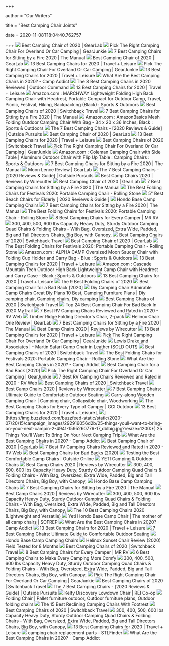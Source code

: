+++
        
author = "Our Writers"
        
title = "Best Camping Chair Joints"
        
date = 2020-11-08T18:04:40.762757
        
+++
[ ![](https://outdoorgearlab-mvnab3pwrvp3t0.stackpathdns.com/photos/13/18/253303_28210_L2.jpg)](https://outdoorgearlab-mvnab3pwrvp3t0.stackpathdns.com/photos/13/18/253303_28210_L2.jpg) Best Camping Chair of 2020 | GearLab
[ ![](https://s3.amazonaws.com/images.gearjunkie.com/uploads/2017/08/deluxebasic.jpeg)](https://s3.amazonaws.com/images.gearjunkie.com/uploads/2017/08/deluxebasic.jpeg) Pick The Right Camping Chair For Overland Or Car Camping | GearJunkie
[ ![](https://icdn6.themanual.com/image/themanual/nemo-stargaze-recliner-luxury-chair-416x416.jpg)](https://icdn6.themanual.com/image/themanual/nemo-stargaze-recliner-luxury-chair-416x416.jpg) 7 Best Camping Chairs for Sitting by a Fire 2020 | The Manual
[ ![](https://outdoorgearlab-mvnab3pwrvp3t0.stackpathdns.com/photos/19/58/317289_6900_M2.jpg)](https://outdoorgearlab-mvnab3pwrvp3t0.stackpathdns.com/photos/19/58/317289_6900_M2.jpg) Best Camping Chair of 2020 | GearLab
[ ![](https://imagesvc.meredithcorp.io/v3/mm/image?url=https%3A%2F%2Fstatic.onecms.io%2Fwp-content%2Fuploads%2Fsites%2F28%2F2020%2F05%2F14%2Fllbean-packlite-chair-LLBN-CHAIR0520.jpg)](https://imagesvc.meredithcorp.io/v3/mm/image?url=https%3A%2F%2Fstatic.onecms.io%2Fwp-content%2Fuploads%2Fsites%2F28%2F2020%2F05%2F14%2Fllbean-packlite-chair-LLBN-CHAIR0520.jpg) 13 Best Camping Chairs for 2020 | Travel + Leisure
[ ![](https://s3.amazonaws.com/images.gearjunkie.com/uploads/2017/08/helinox.jpg)](https://s3.amazonaws.com/images.gearjunkie.com/uploads/2017/08/helinox.jpg) Pick The Right Camping Chair For Overland Or Car Camping | GearJunkie
[ ![](https://imagesvc.meredithcorp.io/v3/mm/image?url=https%3A%2F%2Fstatic.onecms.io%2Fwp-content%2Fuploads%2Fsites%2F28%2F2020%2F05%2F14%2Ffreeport-park-chu-reclining-folding-zero-gravity-chair-WYFR-CHAIR0520.jpg)](https://imagesvc.meredithcorp.io/v3/mm/image?url=https%3A%2F%2Fstatic.onecms.io%2Fwp-content%2Fuploads%2Fsites%2F28%2F2020%2F05%2F14%2Ffreeport-park-chu-reclining-folding-zero-gravity-chair-WYFR-CHAIR0520.jpg) 13 Best Camping Chairs for 2020 | Travel + Leisure
[ ![](https://campaddict.com/wp-content/uploads/Strongback-high-backed-camp-chair-dgbg-330x400.jpg)](https://campaddict.com/wp-content/uploads/Strongback-high-backed-camp-chair-dgbg-330x400.jpg) What Are the Best Camping Chairs in 2020? - Camp Addict
[ ![](https://m.media-amazon.com/images/I/41de0+x9OWL.jpg)](https://m.media-amazon.com/images/I/41de0+x9OWL.jpg) The 8 Best Camping Chairs in 2020 Reviewed | Outdoor Command
[ ![](https://imagesvc.meredithcorp.io/v3/mm/image?url=https%3A%2F%2Fstatic.onecms.io%2Fwp-content%2Fuploads%2Fsites%2F28%2F2020%2F06%2F02%2Falps-mountaineering-king-kong-chair-AMZN-CHAIR0620.jpg)](https://imagesvc.meredithcorp.io/v3/mm/image?url=https%3A%2F%2Fstatic.onecms.io%2Fwp-content%2Fuploads%2Fsites%2F28%2F2020%2F06%2F02%2Falps-mountaineering-king-kong-chair-AMZN-CHAIR0620.jpg) 13 Best Camping Chairs for 2020 | Travel + Leisure
[ ![](https://images-na.ssl-images-amazon.com/images/I/91HEYzQrfVL._AC_SL1500_.jpg)](https://images-na.ssl-images-amazon.com/images/I/91HEYzQrfVL._AC_SL1500_.jpg) Amazon.com : MARCHWAY Lightweight Folding High Back Camping Chair with  Headrest, Portable Compact for Outdoor Camp, Travel, Picnic, Festival,  Hiking, Backpacking (Black) : Sports & Outdoors
[ ![](https://www.switchbacktravel.com/sites/default/files/articles%20/Camping%20Chairs%20Round-up%20(m).jpg)](https://www.switchbacktravel.com/sites/default/files/articles%20/Camping%20Chairs%20Round-up%20(m).jpg) Best Camping Chairs of 2020 | Switchback Travel
[ ![](https://icdn6.themanual.com/image/themanual/yeti-trailhead-camp-chair-2-416x416.jpg)](https://icdn6.themanual.com/image/themanual/yeti-trailhead-camp-chair-2-416x416.jpg) 7 Best Camping Chairs for Sitting by a Fire 2020 | The Manual
[ ![](https://m.media-amazon.com/images/S/aplus-media/sota/3f91d64c-c647-47ad-880f-b6b95b92990f._SL300__.jpg)](https://m.media-amazon.com/images/S/aplus-media/sota/3f91d64c-c647-47ad-880f-b6b95b92990f._SL300__.jpg) Amazon.com : AmazonBasics Mesh Folding Outdoor Camping Chair With Bag - 34  x 20 x 36 Inches, Black : Sports & Outdoors
[ ![](https://2or2n61eranl2ilm943t35jn-wpengine.netdna-ssl.com/wp-content/uploads/2017/03/best-folding-camp-chair.jpg)](https://2or2n61eranl2ilm943t35jn-wpengine.netdna-ssl.com/wp-content/uploads/2017/03/best-folding-camp-chair.jpg) The 7 Best Camping Chairs - [2020 Reviews & Guide] | Outside Pursuits
[ ![](https://outdoorgearlab-mvnab3pwrvp3t0.stackpathdns.com/photos/20/42/325724_24622_M.jpg)](https://outdoorgearlab-mvnab3pwrvp3t0.stackpathdns.com/photos/20/42/325724_24622_M.jpg) Best Camping Chair of 2020 | GearLab
[ ![](https://imagesvc.meredithcorp.io/v3/mm/image?url=https%3A%2F%2Fstatic.onecms.io%2Fwp-content%2Fuploads%2Fsites%2F28%2F2020%2F06%2F02%2Fcore-equipment-folding-oversized-padded-moon-round-saucer-chair-AMZN-CHAIR0620.jpg)](https://imagesvc.meredithcorp.io/v3/mm/image?url=https%3A%2F%2Fstatic.onecms.io%2Fwp-content%2Fuploads%2Fsites%2F28%2F2020%2F06%2F02%2Fcore-equipment-folding-oversized-padded-moon-round-saucer-chair-AMZN-CHAIR0620.jpg) 13 Best Camping Chairs for 2020 | Travel + Leisure
[ ![](https://www.switchbacktravel.com/sites/default/files/inline-images/Yeti%20Trailhead%20camping%20chair.jpg)](https://www.switchbacktravel.com/sites/default/files/inline-images/Yeti%20Trailhead%20camping%20chair.jpg) Best Camping Chairs of 2020 | Switchback Travel
[ ![](https://s3.amazonaws.com/images.gearjunkie.com/uploads/2017/08/best-camp-chair.jpg)](https://s3.amazonaws.com/images.gearjunkie.com/uploads/2017/08/best-camp-chair.jpg) Pick The Right Camping Chair For Overland Or Car Camping | GearJunkie
[ ![](https://images-na.ssl-images-amazon.com/images/I/61sQM0pUXKL.__AC_SX300_SY300_QL70_ML2_.jpg)](https://images-na.ssl-images-amazon.com/images/I/61sQM0pUXKL.__AC_SX300_SY300_QL70_ML2_.jpg) Amazon.com : Coleman Camping Chair with Side Table | Aluminum Outdoor Chair  with Flip Up Table : Camping Chairs : Sports & Outdoors
[ ![](https://icdn8.themanual.com/image/themanual/strongback-elite-chair-416x416.jpg)](https://icdn8.themanual.com/image/themanual/strongback-elite-chair-416x416.jpg) 7 Best Camping Chairs for Sitting by a Fire 2020 | The Manual
[ ![](https://outdoorgearlab-mvnab3pwrvp3t0.stackpathdns.com/photos/15/49/276427_24032_L2.jpg)](https://outdoorgearlab-mvnab3pwrvp3t0.stackpathdns.com/photos/15/49/276427_24032_L2.jpg) Moon Lence Review | GearLab
[ ![](https://2or2n61eranl2ilm943t35jn-wpengine.netdna-ssl.com/wp-content/uploads/2018/02/Best-Camping-Chair-780x405.jpg)](https://2or2n61eranl2ilm943t35jn-wpengine.netdna-ssl.com/wp-content/uploads/2018/02/Best-Camping-Chair-780x405.jpg) The 7 Best Camping Chairs - [2020 Reviews & Guide] | Outside Pursuits
[ ![](https://cdn.thewirecutter.com/wp-content/uploads/2017/08/camping-chairs-2x1-fullres-28-600x300.jpg)](https://cdn.thewirecutter.com/wp-content/uploads/2017/08/camping-chairs-2x1-fullres-28-600x300.jpg) Best Camp Chairs 2020 | Reviews by Wirecutter
[ ![](https://outdoorgearlab-mvnab3pwrvp3t0.stackpathdns.com/photos/15/83/279843_30407_M2.jpg)](https://outdoorgearlab-mvnab3pwrvp3t0.stackpathdns.com/photos/15/83/279843_30407_M2.jpg) Best Camping Chair of 2020 | GearLab
[ ![](https://s3.us-east-2.amazonaws.com/cc-prd-s3-uploads/2019/10/25/c42ee651425c252a0df16661e82a632b6f3b59f0.jpeg)](https://s3.us-east-2.amazonaws.com/cc-prd-s3-uploads/2019/10/25/c42ee651425c252a0df16661e82a632b6f3b59f0.jpeg) 7 Best Camping Chairs for Sitting by a Fire 2020 | The Manual
[ ![](https://www.rollingstone.com/wp-content/uploads/2020/02/trekology-portable-camping-chair.jpg?w=866)](https://www.rollingstone.com/wp-content/uploads/2020/02/trekology-portable-camping-chair.jpg?w=866) The Best Folding Chairs for Festivals 2020: Portable Camping Chair -  Rolling Stone
[ ![](https://snorkelsandfins.com/wp-content/uploads/2019/06/beach-chairs-for-elderly.png)](https://snorkelsandfins.com/wp-content/uploads/2019/06/beach-chairs-for-elderly.png) 5" Best Beach Chairs for Elderly [ 2020 Reviews & Guide ]
[ ![](https://www.yeti.com/dw/image/v2/BBRN_PRD/on/demandware.static/-/Sites-masterCatalog_Yeti/default/dw8e283548/images/pdp-Hondo/new/170999-Hondo-Website-Assets-Studio-PDP-Front_With-Cupholder-1680x1024.jpg?sw=795)](https://www.yeti.com/dw/image/v2/BBRN_PRD/on/demandware.static/-/Sites-masterCatalog_Yeti/default/dw8e283548/images/pdp-Hondo/new/170999-Hondo-Website-Assets-Studio-PDP-Front_With-Cupholder-1680x1024.jpg?sw=795) Hondo Base Camp Camping Chairs
[ ![](https://icdn2.themanual.com/image/themanual/coleman-cooler-quad-416x416.jpg)](https://icdn2.themanual.com/image/themanual/coleman-cooler-quad-416x416.jpg) 7 Best Camping Chairs for Sitting by a Fire 2020 | The Manual
[ ![](https://www.rollingstone.com/wp-content/uploads/2020/02/best-camping-chair-e1582093213130.jpg?w=1024)](https://www.rollingstone.com/wp-content/uploads/2020/02/best-camping-chair-e1582093213130.jpg?w=1024) The Best Folding Chairs for Festivals 2020: Portable Camping Chair -  Rolling Stone
[ ![](https://www.mrrv.net/wp-content/uploads/2018/12/Best-Camping-Chairs-for-Every-Camper.png)](https://www.mrrv.net/wp-content/uploads/2018/12/Best-Camping-Chairs-for-Every-Camper.png) 8 Best Camping Chairs for Every Camper | MR RV
[ ![](http://www.portablegeneratorsolutions.com/camping-comforts/Images/Oversize-Heavy-Duty-Folding-Camping-Chair-with-Canopy-t.jpg)](http://www.portablegeneratorsolutions.com/camping-comforts/Images/Oversize-Heavy-Duty-Folding-Camping-Chair-with-Canopy-t.jpg) 300, 400, 500, 600 lbs Capacity Heavy Duty, Sturdy Outdoor Camping Quad  Chairs & Folding Chairs - With Bag, Oversized, Extra Wide, Padded, Big and  Tall Directors Chairs, Big Boy, with Canopy,
[ ![](https://www.switchbacktravel.com/sites/default/files/image_fields/field_imgs_inline/Kijaro%20Dual%20Lock%20Folding%20Chair.jpg)](https://www.switchbacktravel.com/sites/default/files/image_fields/field_imgs_inline/Kijaro%20Dual%20Lock%20Folding%20Chair.jpg) Best Camping Chairs of 2020 | Switchback Travel
[ ![](https://outdoorgearlab-mvnab3pwrvp3t0.stackpathdns.com/photos/22/14/342962_15847_M2.jpg)](https://outdoorgearlab-mvnab3pwrvp3t0.stackpathdns.com/photos/22/14/342962_15847_M2.jpg) Best Camping Chair of 2020 | GearLab
[ ![](https://www.rollingstone.com/wp-content/uploads/2020/02/coleman-camping-chair.jpg?w=1024)](https://www.rollingstone.com/wp-content/uploads/2020/02/coleman-camping-chair.jpg?w=1024) The Best Folding Chairs for Festivals 2020: Portable Camping Chair -  Rolling Stone
[ ![](https://images-na.ssl-images-amazon.com/images/I/81E9q7ORMcL._AC_SL1500_.jpg)](https://images-na.ssl-images-amazon.com/images/I/81E9q7ORMcL._AC_SL1500_.jpg) Amazon.com : ALPHA CAMP Oversized Moon Saucer Chair with Folding Cup Holder  and Carry Bag - Blue : Sports & Outdoors
[ ![](https://imagesvc.meredithcorp.io/v3/mm/image?q=85&c=sc&poi=face&w=1500&h=1500&url=https%3A%2F%2Fstatic.onecms.io%2Fwp-content%2Fuploads%2Fsites%2F28%2F2020%2F05%2F14%2Fkelsyus-backpack-beach-camping-folding-lawn-chair-TRGT-CHAIR0520.jpg)](https://imagesvc.meredithcorp.io/v3/mm/image?q=85&c=sc&poi=face&w=1500&h=1500&url=https%3A%2F%2Fstatic.onecms.io%2Fwp-content%2Fuploads%2Fsites%2F28%2F2020%2F05%2F14%2Fkelsyus-backpack-beach-camping-folding-lawn-chair-TRGT-CHAIR0520.jpg) 13 Best Camping Chairs for 2020 | Travel + Leisure
[ ![](https://images-na.ssl-images-amazon.com/images/I/81tq8ox4NiL._AC_SL1500_.jpg)](https://images-na.ssl-images-amazon.com/images/I/81tq8ox4NiL._AC_SL1500_.jpg) Amazon.com : Cascade Mountain Tech Outdoor High Back Lightweight Camp Chair  with Headrest and Carry Case - Black : Sports & Outdoors
[ ![](https://imagesvc.meredithcorp.io/v3/mm/image?q=85&c=sc&poi=face&w=1500&h=1500&url=https%3A%2F%2Fstatic.onecms.io%2Fwp-content%2Fuploads%2Fsites%2F28%2F2020%2F06%2F02%2Fkelty-low-loveseat-camping-chair-AMZN-CHAIR0620.jpg)](https://imagesvc.meredithcorp.io/v3/mm/image?q=85&c=sc&poi=face&w=1500&h=1500&url=https%3A%2F%2Fstatic.onecms.io%2Fwp-content%2Fuploads%2Fsites%2F28%2F2020%2F06%2F02%2Fkelty-low-loveseat-camping-chair-AMZN-CHAIR0620.jpg) 13 Best Camping Chairs for 2020 | Travel + Leisure
[ ![](https://www.thespruce.com/thmb/r3bf0rqgY799v_DIBuICLDH_ll4=/1209x907/smart/filters:no_upscale()/LifetimeCommercialGradeFoldingChairs-2f88f5f8c83342db92e427daf33baa4c.jpg)](https://www.thespruce.com/thmb/r3bf0rqgY799v_DIBuICLDH_ll4=/1209x907/smart/filters:no_upscale()/LifetimeCommercialGradeFoldingChairs-2f88f5f8c83342db92e427daf33baa4c.jpg) The 9 Best Folding Chairs of 2020
[ ![](https://smartexploring.com/wp-content/uploads/2019/02/Best-camping-chair-for-bad-back.jpg)](https://smartexploring.com/wp-content/uploads/2019/02/Best-camping-chair-for-bad-back.jpg) Best Camping Chair for a Bad Back [2020]
[ ![](https://i.pinimg.com/originals/17/6e/62/176e6206e0c193d6aa5f57fcfd6cf738.jpg)](https://i.pinimg.com/originals/17/6e/62/176e6206e0c193d6aa5f57fcfd6cf738.jpg) Diy Camping Chair Admirable Camp Chairs Great Diy Plans 10 Best, Camping  Furniture Plans | Diy camping chair, Camping chairs, Diy camping
[ ![](https://www.switchbacktravel.com/sites/default/files/inline-images/Nemo%20Stargaze%20camping%20chair.jpg)](https://www.switchbacktravel.com/sites/default/files/inline-images/Nemo%20Stargaze%20camping%20chair.jpg) Best Camping Chairs of 2020 | Switchback Travel
[ ![](https://mytrailco.com/wp-content/uploads/2020/04/camping-seat.jpg)](https://mytrailco.com/wp-content/uploads/2020/04/camping-seat.jpg) Top 24 Best Camping Chair For Bad Back In 2020 MyTrail
[ ![](https://www.rvweb.net/wp-content/uploads/2020/02/best-rv-camping-chairs.jpg)](https://www.rvweb.net/wp-content/uploads/2020/02/best-rv-camping-chairs.jpg) 7 Best RV Camping Chairs Reviewed and Rated in 2020 - RV Web
[ ![](https://richmedia.ca-richimage.com/ImageDelivery/imageService?profileId=12026540&id=1371398&recipeId=728)](https://richmedia.ca-richimage.com/ImageDelivery/imageService?profileId=12026540&id=1371398&recipeId=728) Timber Ridge Folding Director's Chair, 2-pack
[ ![](https://outdoorgearlab-mvnab3pwrvp3t0.stackpathdns.com/photos/18/52/306712_10028_L2.jpg)](https://outdoorgearlab-mvnab3pwrvp3t0.stackpathdns.com/photos/18/52/306712_10028_L2.jpg) Helinox Chair One Review | GearLab
[ ![](https://icdn8.themanual.com/image/themanual/big-agnes-rei-416x416.jpg)](https://icdn8.themanual.com/image/themanual/big-agnes-rei-416x416.jpg) 7 Best Camping Chairs for Sitting by a Fire 2020 | The Manual
[ ![](https://d1b5h9psu9yexj.cloudfront.net/16125/REI-Camp-Chair---Kids---_20180907-190137_full.jpg)](https://d1b5h9psu9yexj.cloudfront.net/16125/REI-Camp-Chair---Kids---_20180907-190137_full.jpg) Best Camp Chairs 2020 | Reviews by Wirecutter
[ ![](https://imagesvc.meredithcorp.io/v3/mm/image?q=85&c=sc&poi=face&w=1500&h=1500&url=https%3A%2F%2Fstatic.onecms.io%2Fwp-content%2Fuploads%2Fsites%2F28%2F2020%2F06%2F02%2Fhelinox-chair-one-original-lightweight-compact-collapsible-camping-chair-AMZN-CHAIR0620.jpg)](https://imagesvc.meredithcorp.io/v3/mm/image?q=85&c=sc&poi=face&w=1500&h=1500&url=https%3A%2F%2Fstatic.onecms.io%2Fwp-content%2Fuploads%2Fsites%2F28%2F2020%2F06%2F02%2Fhelinox-chair-one-original-lightweight-compact-collapsible-camping-chair-AMZN-CHAIR0620.jpg) 13 Best Camping Chairs for 2020 | Travel + Leisure
[ ![](https://s3.amazonaws.com/images.gearjunkie.com/uploads/2017/08/Pico.jpg)](https://s3.amazonaws.com/images.gearjunkie.com/uploads/2017/08/Pico.jpg) Pick The Right Camping Chair For Overland Or Car Camping | GearJunkie
[ ![](http://www.sitemason.com/files/d2tUYg/Martin%20leather%20a.jpg)](http://www.sitemason.com/files/d2tUYg/Martin%20leather%20a.jpg) Lewis Drake and Associates | - Martin Safari Camp Chair in Leather (SOLD  OUT!)
[ ![](https://www.switchbacktravel.com/sites/default/files/image_fields/field_imgs_inline/Alps%20Mountaineering%20Rendezvous%20camp%20chair.jpg)](https://www.switchbacktravel.com/sites/default/files/image_fields/field_imgs_inline/Alps%20Mountaineering%20Rendezvous%20camp%20chair.jpg) Best Camping Chairs of 2020 | Switchback Travel
[ ![](https://www.rollingstone.com/wp-content/uploads/2020/02/folding-chair-alternative.jpg?w=883)](https://www.rollingstone.com/wp-content/uploads/2020/02/folding-chair-alternative.jpg?w=883) The Best Folding Chairs for Festivals 2020: Portable Camping Chair -  Rolling Stone
[ ![](https://campaddict.com/wp-content/uploads/Renetto-Original-Canopy-Chair-dgbg-289x400.jpg)](https://campaddict.com/wp-content/uploads/Renetto-Original-Canopy-Chair-dgbg-289x400.jpg) What Are the Best Camping Chairs in 2020? - Camp Addict
[ ![](https://ws-na.amazon-adsystem.com/widgets/q?_encoding=UTF8&ASIN=B010DHS22C&Format=_SL250_&ID=AsinImage&MarketPlace=US&ServiceVersion=20070822&WS=1&tag=smartexploring-20)](https://ws-na.amazon-adsystem.com/widgets/q?_encoding=UTF8&ASIN=B010DHS22C&Format=_SL250_&ID=AsinImage&MarketPlace=US&ServiceVersion=20070822&WS=1&tag=smartexploring-20) Best Camping Chair for a Bad Back [2020]
[ ![](https://s3.amazonaws.com/images.gearjunkie.com/uploads/2017/08/wooden-camp-chair.jpg)](https://s3.amazonaws.com/images.gearjunkie.com/uploads/2017/08/wooden-camp-chair.jpg) Pick The Right Camping Chair For Overland Or Car Camping | GearJunkie
[ ![](https://www.rvweb.net/wp-content/uploads/2020/02/KingCamp-Heavy-Duty-Compact-Camping-Folding-Mesh-Chair.jpg)](https://www.rvweb.net/wp-content/uploads/2020/02/KingCamp-Heavy-Duty-Compact-Camping-Folding-Mesh-Chair.jpg) 7 Best RV Camping Chairs Reviewed and Rated in 2020 - RV Web
[ ![](https://www.switchbacktravel.com/sites/default/files/image_fields/Best%20Of%20Gear%20Articles/Camping/Chairs/REI%20Flexlite%20Air%20camp%20chair.jpg)](https://www.switchbacktravel.com/sites/default/files/image_fields/Best%20Of%20Gear%20Articles/Camping/Chairs/REI%20Flexlite%20Air%20camp%20chair.jpg) Best Camping Chairs of 2020 | Switchback Travel
[ ![](https://d1b5h9psu9yexj.cloudfront.net/16110/Renetto-Original-Canopy-Chair_20180703-140046_full.png)](https://d1b5h9psu9yexj.cloudfront.net/16110/Renetto-Original-Canopy-Chair_20180703-140046_full.png) Best Camp Chairs 2020 | Reviews by Wirecutter
[ ![](https://projectcamping.com/wp-content/uploads/2019/06/couple-sitting-in-camping-chairs.png)](https://projectcamping.com/wp-content/uploads/2019/06/couple-sitting-in-camping-chairs.png) 7 Best Camping Chairs: Ultimate Guide to Comfortable Outdoor Seating
[ ![](https://i.pinimg.com/originals/9a/72/fa/9a72fa5270225be0c2a521cfb240f3c0.png)](https://i.pinimg.com/originals/9a/72/fa/9a72fa5270225be0c2a521cfb240f3c0.png) Carry-along Wooden Camping Chair | Camping chair, Collapsible chair,  Woodworking
[ ![](https://www.gcioutdoor.com/wp-content/uploads/2020/05/big-comfort-2-1-600x400.jpg)](https://www.gcioutdoor.com/wp-content/uploads/2020/05/big-comfort-2-1-600x400.jpg) The Best Camping Chairs for Every Type of Camper | GCI Outdoor
[ ![](https://imagesvc.meredithcorp.io/v3/mm/image?q=85&c=sc&poi=face&w=1500&h=1500&url=https%3A%2F%2Fstatic.onecms.io%2Fwp-content%2Fuploads%2Fsites%2F28%2F2020%2F05%2F14%2Fchaheati-usb-heated-camp-chair-KHLS-CHAIR0520.jpg)](https://imagesvc.meredithcorp.io/v3/mm/image?q=85&c=sc&poi=face&w=1500&h=1500&url=https%3A%2F%2Fstatic.onecms.io%2Fwp-content%2Fuploads%2Fsites%2F28%2F2020%2F05%2F14%2Fchaheati-usb-heated-camp-chair-KHLS-CHAIR0520.jpg) 13 Best Camping Chairs for 2020 | Travel + Leisure
[ ![](https://img.buzzfeed.com/buzzfeed-static/static/2020-07/20/15/campaign_images/292916056d2b/25-things-youll-want-to-bring-on-your-next-campin-2-4941-1595260776-17_dblbig.jpg?resize=1200:*)](https://img.buzzfeed.com/buzzfeed-static/static/2020-07/20/15/campaign_images/292916056d2b/25-things-youll-want-to-bring-on-your-next-campin-2-4941-1595260776-17_dblbig.jpg?resize=1200:*) 25 Things You'll Want To Bring On Your Next Camping Trip
[ ![](https://campaddict.com/wp-content/uploads/Helinox-Chair-One-small-camp-chair-dgbg-373x400.jpg)](https://campaddict.com/wp-content/uploads/Helinox-Chair-One-small-camp-chair-dgbg-373x400.jpg) What Are the Best Camping Chairs in 2020? - Camp Addict
[ ![](https://outdoorgearlab-mvnab3pwrvp3t0.stackpathdns.com/photos/19/8/312336_6562_M.jpg)](https://outdoorgearlab-mvnab3pwrvp3t0.stackpathdns.com/photos/19/8/312336_6562_M.jpg) Best Camping Chair of 2020 | GearLab
[ ![](https://www.rvweb.net/wp-content/uploads/2020/02/Coleman-Big-N-Tall-Quad-Camping-Chair.jpg)](https://www.rvweb.net/wp-content/uploads/2020/02/Coleman-Big-N-Tall-Quad-Camping-Chair.jpg) 7 Best RV Camping Chairs Reviewed and Rated in 2020 - RV Web
[ ![](https://images-na.ssl-images-amazon.com/images/I/71vPx%2By7OgL._AC_SX466_.jpg)](https://images-na.ssl-images-amazon.com/images/I/71vPx%2By7OgL._AC_SX466_.jpg) Best Camping Chairs for Bad Backs (2020)
[ ![](https://www.outsideonline.com/sites/default/files/styles/img_600x600/public/2018/03/29/joe-jackson-gear-guy-camp-chair-test-nemo-stargazer_s.jpg?itok=9EC_0OvV)](https://www.outsideonline.com/sites/default/files/styles/img_600x600/public/2018/03/29/joe-jackson-gear-guy-camp-chair-test-nemo-stargazer_s.jpg?itok=9EC_0OvV) Testing the Best Comfortable Camp Chairs | Outside Online
[ ![](https://www.yeti.com/dw/image/v2/BBRN_PRD/on/demandware.static/-/Sites-masterCatalog_Yeti/default/dw0d3aacd5/images/pdp-Trailhead/Camp-Chair/Navy/191240-Trailhead-Camp-Chair-Website-Assets-Studio-Blue-Front-795x450.jpg?sw=720&sfrm=png)](https://www.yeti.com/dw/image/v2/BBRN_PRD/on/demandware.static/-/Sites-masterCatalog_Yeti/default/dw0d3aacd5/images/pdp-Trailhead/Camp-Chair/Navy/191240-Trailhead-Camp-Chair-Website-Assets-Studio-Blue-Front-795x450.jpg?sw=720&sfrm=png) YETI Camping & Outdoor Chairs
[ ![](https://cdn.thewirecutter.com/wp-content/uploads/2016/10/outdoor-camping-chairs-renetto-child-lowres-02-300x226.jpg)](https://cdn.thewirecutter.com/wp-content/uploads/2016/10/outdoor-camping-chairs-renetto-child-lowres-02-300x226.jpg) Best Camp Chairs 2020 | Reviews by Wirecutter
[ ![](http://www.portablegeneratorsolutions.com/camping-comforts/Images/Oversize-Heavy-Duty-Folding-Camping-Chair-with-Canopy-3-t.jpg)](http://www.portablegeneratorsolutions.com/camping-comforts/Images/Oversize-Heavy-Duty-Folding-Camping-Chair-with-Canopy-3-t.jpg) 300, 400, 500, 600 lbs Capacity Heavy Duty, Sturdy Outdoor Camping Quad  Chairs & Folding Chairs - With Bag, Oversized, Extra Wide, Padded, Big and  Tall Directors Chairs, Big Boy, with Canopy,
[ ![](https://www.yeti.com/dw/image/v2/BBRN_PRD/on/demandware.static/-/Sites-masterCatalog_Yeti/default/dw407d1e77/images/pdp-Hondo/new/170999-Hondo-Website-Assets-Studio-PDP-Back-Quarter-Facing_01_With-Cupholder-1680x1024.jpg?sw=795)](https://www.yeti.com/dw/image/v2/BBRN_PRD/on/demandware.static/-/Sites-masterCatalog_Yeti/default/dw407d1e77/images/pdp-Hondo/new/170999-Hondo-Website-Assets-Studio-PDP-Back-Quarter-Facing_01_With-Cupholder-1680x1024.jpg?sw=795) Hondo Base Camp Camping Chairs
[ ![](https://icdn2.themanual.com/image/themanual/best-camping-chair-2020.jpg)](https://icdn2.themanual.com/image/themanual/best-camping-chair-2020.jpg) 7 Best Camping Chairs for Sitting by a Fire 2020 | The Manual
[ ![](https://d1b5h9psu9yexj.cloudfront.net/16109/Coleman-Oversized-Quad-Chair-With-Cooler_20180222-195252_full.jpg)](https://d1b5h9psu9yexj.cloudfront.net/16109/Coleman-Oversized-Quad-Chair-With-Cooler_20180222-195252_full.jpg) Best Camp Chairs 2020 | Reviews by Wirecutter
[ ![](http://www.portablegeneratorsolutions.com/camping-comforts/Images/Outdoor-Living-Suntime-Camping-Folding-Mesh-Chair-Removeable-Footrest.jpg)](http://www.portablegeneratorsolutions.com/camping-comforts/Images/Outdoor-Living-Suntime-Camping-Folding-Mesh-Chair-Removeable-Footrest.jpg) 300, 400, 500, 600 lbs Capacity Heavy Duty, Sturdy Outdoor Camping Quad  Chairs & Folding Chairs - With Bag, Oversized, Extra Wide, Padded, Big and  Tall Directors Chairs, Big Boy, with Canopy,
[ ![](https://www.camp4.com/wp-content/uploads/2019/01/best-camping-chair.jpg)](https://www.camp4.com/wp-content/uploads/2019/01/best-camping-chair.jpg) The 10 Best Camping Chairs 2020 (Lightweight and Versatile)
[ ![](https://cms.sofrep.com/wp-content/uploads/2018/09/2030F98E-00F2-4165-9191-44B15E9BE7F7-1024x870.jpeg)](https://cms.sofrep.com/wp-content/uploads/2018/09/2030F98E-00F2-4165-9191-44B15E9BE7F7-1024x870.jpeg) Yeti Hondo Base Camp Chair | The mother of all camp chairs | SOFREP
[ ![](https://campaddict.com/wp-content/uploads/Coleman-Oversized-Quad-camping-chair-lgbg-323x400.jpg)](https://campaddict.com/wp-content/uploads/Coleman-Oversized-Quad-camping-chair-lgbg-323x400.jpg) What Are the Best Camping Chairs in 2020? - Camp Addict
[ ![](https://imagesvc.meredithcorp.io/v3/mm/image?q=85&c=sc&poi=face&w=1600&h=838&url=https%3A%2F%2Fstatic.onecms.io%2Fwp-content%2Fuploads%2Fsites%2F28%2F2018%2F04%2Fpicnic-time-chair-cc0616.jpg)](https://imagesvc.meredithcorp.io/v3/mm/image?q=85&c=sc&poi=face&w=1600&h=838&url=https%3A%2F%2Fstatic.onecms.io%2Fwp-content%2Fuploads%2Fsites%2F28%2F2018%2F04%2Fpicnic-time-chair-cc0616.jpg) 13 Best Camping Chairs for 2020 | Travel + Leisure
[ ![](https://ws-na.amazon-adsystem.com/widgets/q?_encoding=UTF8&ASIN=B019BZPE7S&Format=_SL250_&ID=AsinImage&MarketPlace=US&ServiceVersion=20070822&WS=1&tag=projectcamping-20)](https://ws-na.amazon-adsystem.com/widgets/q?_encoding=UTF8&ASIN=B019BZPE7S&Format=_SL250_&ID=AsinImage&MarketPlace=US&ServiceVersion=20070822&WS=1&tag=projectcamping-20) 7 Best Camping Chairs: Ultimate Guide to Comfortable Outdoor Seating
[ ![](https://www.yeti.com/dw/image/v2/BBRN_PRD/on/demandware.static/-/Sites-masterCatalog_Yeti/default/dw88308a31/images/pdp-Hondo/new/170999-Hondo-Website-Assets-Studio-PDP-Front_Quarter-Facing_01_With-Cupholder_R20-1680x1024.jpg?sw=795)](https://www.yeti.com/dw/image/v2/BBRN_PRD/on/demandware.static/-/Sites-masterCatalog_Yeti/default/dw88308a31/images/pdp-Hondo/new/170999-Hondo-Website-Assets-Studio-PDP-Front_Quarter-Facing_01_With-Cupholder_R20-1680x1024.jpg?sw=795) Hondo Base Camp Camping Chairs
[ ![](https://compareoutdoorgear.com/wp-content/uploads/2018/09/Helinox-Sunset-Chair-Review-Assembled.jpg)](https://compareoutdoorgear.com/wp-content/uploads/2018/09/Helinox-Sunset-Chair-Review-Assembled.jpg) Helinox Sunset Chair Review (2020) Field Tested for 8 Months
[ ![](https://www.switchbacktravel.com/sites/default/files/inline-images/Camping%20chairs%20%28features%29.jpg)](https://www.switchbacktravel.com/sites/default/files/inline-images/Camping%20chairs%20%28features%29.jpg) Best Camping Chairs of 2020 | Switchback Travel
[ ![](https://www.mrrv.net/wp-content/uploads/2018/12/Best-Camping-Chairs-for-Every-Camper-1280x720.png)](https://www.mrrv.net/wp-content/uploads/2018/12/Best-Camping-Chairs-for-Every-Camper-1280x720.png) 8 Best Camping Chairs for Every Camper | MR RV
[ ![](https://morningchores.com/wp-content/uploads/2017/02/Best-Camping-Chair-FB.jpg)](https://morningchores.com/wp-content/uploads/2017/02/Best-Camping-Chair-FB.jpg) 6 Best Camping Chairs to Make Every Camping More Comfy
[ ![](http://www.portablegeneratorsolutions.com/camping-comforts/Images/KingCamp-Lumbar-Support-Lightweight-Camping-Chair-t.jpg)](http://www.portablegeneratorsolutions.com/camping-comforts/Images/KingCamp-Lumbar-Support-Lightweight-Camping-Chair-t.jpg) 300, 400, 500, 600 lbs Capacity Heavy Duty, Sturdy Outdoor Camping Quad  Chairs & Folding Chairs - With Bag, Oversized, Extra Wide, Padded, Big and  Tall Directors Chairs, Big Boy, with Canopy,
[ ![](https://s3.amazonaws.com/images.gearjunkie.com/uploads/2017/08/GJOverlandChairBryonDorr-2.jpg)](https://s3.amazonaws.com/images.gearjunkie.com/uploads/2017/08/GJOverlandChairBryonDorr-2.jpg) Pick The Right Camping Chair For Overland Or Car Camping | GearJunkie
[ ![](https://www.switchbacktravel.com/sites/default/files/image_fields/Best%20Of%20Gear%20Articles/Camping/Chairs/Alps%20Mountaineering%20Escape%20Chair.jpg)](https://www.switchbacktravel.com/sites/default/files/image_fields/Best%20Of%20Gear%20Articles/Camping/Chairs/Alps%20Mountaineering%20Escape%20Chair.jpg) Best Camping Chairs of 2020 | Switchback Travel
[ ![](https://2or2n61eranl2ilm943t35jn-wpengine.netdna-ssl.com/wp-content/uploads/2018/12/51CxmgjJZL.jpg)](https://2or2n61eranl2ilm943t35jn-wpengine.netdna-ssl.com/wp-content/uploads/2018/12/51CxmgjJZL.jpg) The 7 Best Camping Chairs - [2020 Reviews & Guide] | Outside Pursuits
[ ![](https://www.rei.com/media/product/1131330005)](https://www.rei.com/media/product/1131330005) Kelty Discovery Lowdown Chair | REI Co-op
[ ![](https://i.pinimg.com/originals/3a/7a/6a/3a7a6a8f9da2d61def3a67fea27986fc.jpg)](https://i.pinimg.com/originals/3a/7a/6a/3a7a6a8f9da2d61def3a67fea27986fc.jpg) Folding Chair | Pallet furniture outdoor, Outdoor furniture plans, Outdoor folding  chairs
[ ![](https://images-na.ssl-images-amazon.com/images/I/71L4S1wIhhL._AC_SL1500_.jpg)](https://images-na.ssl-images-amazon.com/images/I/71L4S1wIhhL._AC_SL1500_.jpg) The 15 Best Reclining Camping Chairs With Footrest
[ ![](https://www.switchbacktravel.com/sites/default/files/image_fields/Best%20Of%20Gear%20Articles/Camping/Chairs/REI%20Co-op%20Flexlite%20Camp%20Boss%20camping%20chair.jpg)](https://www.switchbacktravel.com/sites/default/files/image_fields/Best%20Of%20Gear%20Articles/Camping/Chairs/REI%20Co-op%20Flexlite%20Camp%20Boss%20camping%20chair.jpg) Best Camping Chairs of 2020 | Switchback Travel
[ ![](http://www.portablegeneratorsolutions.com/camping-comforts/Images/STRONGBACK-Elite-Heavy-Duty-Folding-Camp-Chair-t.jpg)](http://www.portablegeneratorsolutions.com/camping-comforts/Images/STRONGBACK-Elite-Heavy-Duty-Folding-Camp-Chair-t.jpg) 300, 400, 500, 600 lbs Capacity Heavy Duty, Sturdy Outdoor Camping Quad  Chairs & Folding Chairs - With Bag, Oversized, Extra Wide, Padded, Big and  Tall Directors Chairs, Big Boy, with Canopy,
[ ![](https://imagesvc.meredithcorp.io/v3/mm/image?url=https%3A%2F%2Fstatic.onecms.io%2Fwp-content%2Fuploads%2Fsites%2F28%2F2020%2F05%2F14%2Fpicnic-time-sports-chair-EBAG-CHAIR0520.jpg)](https://imagesvc.meredithcorp.io/v3/mm/image?url=https%3A%2F%2Fstatic.onecms.io%2Fwp-content%2Fuploads%2Fsites%2F28%2F2020%2F05%2F14%2Fpicnic-time-sports-chair-EBAG-CHAIR0520.jpg) 13 Best Camping Chairs for 2020 | Travel + Leisure
[ ![](https://storage.googleapis.com/stlfinder/37/camping-chair-3d-model-5zXbscKQ_200.jpg)](https://storage.googleapis.com/stlfinder/37/camping-chair-3d-model-5zXbscKQ_200.jpg) camping chair replacement parts - STLFinder
[ ![](https://campaddict.com/wp-content/uploads/Melissa-and-Doug-Happy-Giddy-kids-camping-chair-dgbg-325x400.jpg)](https://campaddict.com/wp-content/uploads/Melissa-and-Doug-Happy-Giddy-kids-camping-chair-dgbg-325x400.jpg) What Are the Best Camping Chairs in 2020? - Camp Addict
